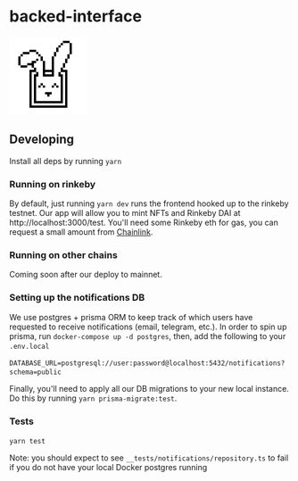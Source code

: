 # backed-interface

![backed](/components/PawnShopHeader/backed-bunny.png 'backed')

## Developing

Install all deps by running `yarn`

### Running on rinkeby

By default, just running `yarn dev` runs the frontend hooked up to the rinkeby testnet. Our app will allow you to mint NFTs and Rinkeby DAI at http://localhost:3000/test. You'll need some Rinkeby eth for gas, you can request a small amount from [Chainlink](https://faucets.chain.link/rinkeby).

### Running on other chains

Coming soon after our deploy to mainnet.

### Setting up the notifications DB

We use postgres + prisma ORM to keep track of which users have requested to receive notifications (email, telegram, etc.). In order to spin up prisma, run `docker-compose up -d postgres`, then, add the following to your `.env.local`

```
DATABASE_URL=postgresql://user:password@localhost:5432/notifications?schema=public
```

Finally, you'll need to apply all our DB migrations to your new local instance. Do this by running `yarn prisma-migrate:test`.

### Tests

`yarn test`

Note: you should expect to see `__tests/notifications/repository.ts` to fail if you do not have your local Docker postgres running
